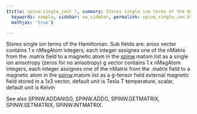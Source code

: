 ```yaml
---
{title: spinw.single_ion( ), summary: Stores single ion terms of the Hamiltonian.,
  keywords: sample, sidebar: sw_sidebar, permalink: spinw_single_ion.html, folder: spinw,
  mathjax: 'true'}

---
```

Stores single ion terms of the Hamiltonian.
Sub fields are:
  aniso   vector contains 1 x nMagAtom integers, each integer
          assignes one of the nMatrix from the .matrix field
          to a magnetic atom in the [spinw](spinw.html).matom list as a single
          ion anisotropy (zeros for no anisotropy)
  g       vector contains 1 x nMagAtom integers, each integer
          assignes one of the nMatrix from the .matrix field
          to a magnetic atom in the [spinw](spinw.html).matom list as a
          g-tensor
  field   external magnetic field stored in a 1x3 vector,
          default unit is Tesla
  T       temperature, scalar, default unit is Kelvin
 
See also SPINW.ADDANISO, SPINW.ADDG, SPINW.GETMATRIX, SPINW.SETMATRIX, SPINW.INTMATRIX.

